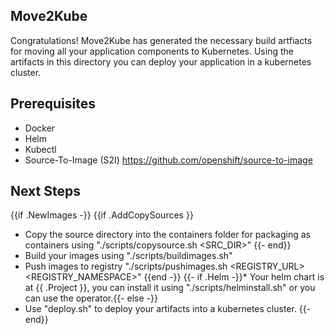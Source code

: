 Move2Kube
---------
Congratulations! Move2Kube has generated the necessary build artfiacts for moving all your application components to Kubernetes. Using the artifacts in this directory you can deploy your application in a kubernetes cluster.

Prerequisites
-------------
* Docker
* Helm
* Kubectl
* Source-To-Image (S2I) https://github.com/openshift/source-to-image

Next Steps
----------
{{if .NewImages -}}
{{if .AddCopySources }}
* Copy the source directory into the containers folder for packaging as containers using "./scripts/copysource.sh <SRC_DIR>"
{{- end}}
* Build your images using "./scripts/buildimages.sh"
* Push images to registry "./scripts/pushimages.sh <REGISTRY_URL> <REGISTRY_NAMESPACE>"
{{end -}}
{{- if .Helm -}}* Your helm chart is at {{ .Project }}, you can install it using "./scripts/helminstall.sh" or you can use the operator.{{- else -}}
* Use "deploy.sh" to deploy your artifacts into a kubernetes cluster.
{{- end}}